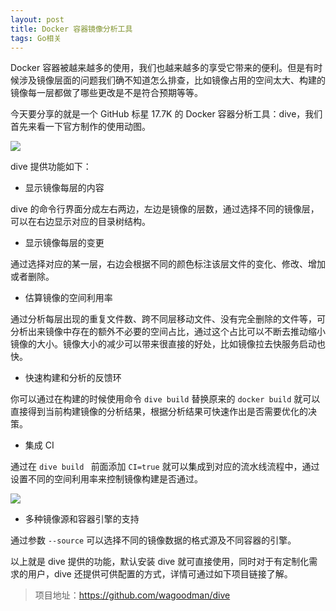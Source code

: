 ```yaml
---
layout: post
title: Docker 容器镜像分析工具
tags: Go相关
---
```


Docker 容器被越来越多的使用，我们也越来越多的享受它带来的便利。但是有时候涉及镜像层面的问题我们确不知道怎么排查，比如镜像占用的空间太大、构建的镜像每一层都做了哪些更改是不是符合预期等等。

今天要分享的就是一个 GitHub 标星 17.7K 的 Docker 容器分析工具：dive，我们首先来看一下官方制作的使用动图。

![](https://raw.githubusercontent.com/wagoodman/dive/master/.data/demo.gif)

dive 提供功能如下：

* 显示镜像每层的内容

dive 的命令行界面分成左右两边，左边是镜像的层数，通过选择不同的镜像层，可以在右边显示对应的目录树结构。

* 显示镜像每层的变更

通过选择对应的某一层，右边会根据不同的颜色标注该层文件的变化、修改、增加或者删除。

* 估算镜像的空间利用率

通过分析每层出现的重复文件数、跨不同层移动文件、没有完全删除的文件等，可分析出来镜像中存在的额外不必要的空间占比，通过这个占比可以不断去推动缩小镜像的大小。镜像大小的减少可以带来很直接的好处，比如镜像拉去快服务启动也快。

* 快速构建和分析的反馈环

你可以通过在构建的时候使用命令 `dive build` 替换原来的 `docker build` 就可以直接得到当前构建镜像的分析结果，根据分析结果可快速作出是否需要优化的决策。

* 集成 CI

通过在 `dive build ` 前面添加 `CI=true` 就可以集成到对应的流水线流程中，通过设置不同的空间利用率来控制镜像构建是否通过。

![](https://raw.githubusercontent.com/wagoodman/dive/master/.data/demo-ci.png)

* 多种镜像源和容器引擎的支持

通过参数 `--source` 可以选择不同的镜像数据的格式源及不同容器的引擎。

以上就是 dive 提供的功能，默认安装 dive 就可直接使用，同时对于有定制化需求的用户，dive 还提供可供配置的方式，详情可通过如下项目链接了解。

> 项目地址：https://github.com/wagoodman/dive
